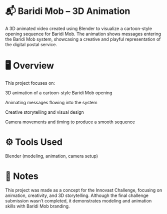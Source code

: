 # 📬 Baridi Mob – 3D Animation

A 3D animated video created using Blender to visualize a cartoon-style opening sequence for Baridi Mob.
The animation shows messages entering the Baridi Mob system, showcasing a creative and playful representation of the digital postal service.

# 🖥️ Overview

This project focuses on:

3D animation of a cartoon-style Baridi Mob opening

Animating messages flowing into the system

Creative storytelling and visual design

Camera movements and timing to produce a smooth sequence

# ⚙️ Tools Used

Blender (modeling, animation, camera setup)

# 💬 Notes

This project was made as a concept for the Innovast Challenge, focusing on animation, creativity, and 3D storytelling.
Although the final challenge submission wasn’t completed, it demonstrates modeling and animation skills with Baridi Mob branding.
